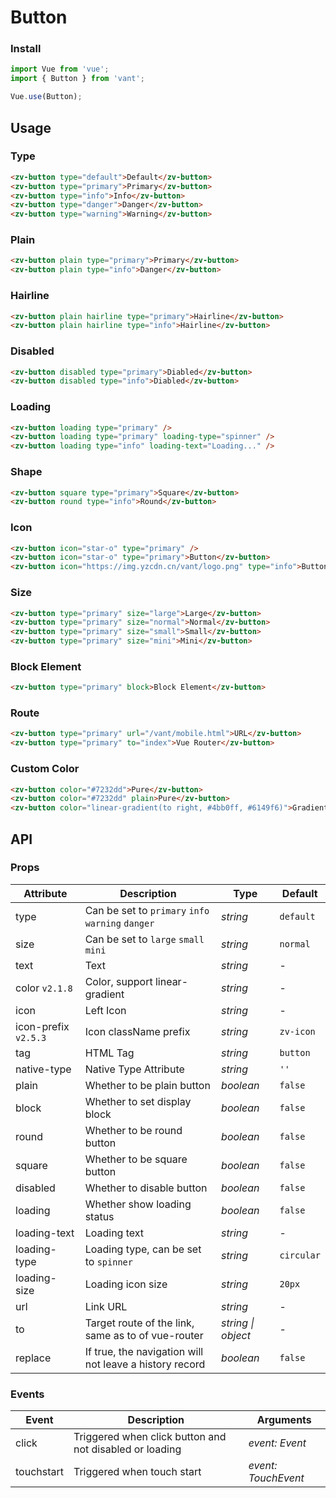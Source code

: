 # Button

### Install

```js
import Vue from 'vue';
import { Button } from 'vant';

Vue.use(Button);
```

## Usage

### Type

```html
<zv-button type="default">Default</zv-button>
<zv-button type="primary">Primary</zv-button>
<zv-button type="info">Info</zv-button>
<zv-button type="danger">Danger</zv-button>
<zv-button type="warning">Warning</zv-button>
```

### Plain

```html
<zv-button plain type="primary">Primary</zv-button>
<zv-button plain type="info">Danger</zv-button>
```

### Hairline

```html
<zv-button plain hairline type="primary">Hairline</zv-button>
<zv-button plain hairline type="info">Hairline</zv-button>
```

### Disabled

```html
<zv-button disabled type="primary">Diabled</zv-button>
<zv-button disabled type="info">Diabled</zv-button>
```

### Loading

```html 
<zv-button loading type="primary" />
<zv-button loading type="primary" loading-type="spinner" />
<zv-button loading type="info" loading-text="Loading..." />
```

### Shape

```html 
<zv-button square type="primary">Square</zv-button>
<zv-button round type="info">Round</zv-button>
```

### Icon

```html 
<zv-button icon="star-o" type="primary" />
<zv-button icon="star-o" type="primary">Button</zv-button>
<zv-button icon="https://img.yzcdn.cn/vant/logo.png" type="info">Button</zv-button>
```

### Size

```html 
<zv-button type="primary" size="large">Large</zv-button>
<zv-button type="primary" size="normal">Normal</zv-button>
<zv-button type="primary" size="small">Small</zv-button>
<zv-button type="primary" size="mini">Mini</zv-button>
```

### Block Element

```html
<zv-button type="primary" block>Block Element</zv-button>
```

### Route

```html
<zv-button type="primary" url="/vant/mobile.html">URL</zv-button>
<zv-button type="primary" to="index">Vue Router</zv-button>
```

### Custom Color

```html
<zv-button color="#7232dd">Pure</zv-button>
<zv-button color="#7232dd" plain>Pure</zv-button>
<zv-button color="linear-gradient(to right, #4bb0ff, #6149f6)">Gradient</zv-button>
```

## API

### Props

| Attribute | Description | Type | Default |
|------|------|------|------|
| type | Can be set to `primary` `info` `warning` `danger` | *string* | `default` |
| size | Can be set to `large` `small` `mini` | *string* | `normal` |
| text | Text | *string* | - |
| color `v2.1.8` | Color, support linear-gradient | *string* | - |
| icon | Left Icon | *string* | - |
| icon-prefix `v2.5.3` | Icon className prefix | *string* | `zv-icon` |
| tag | HTML Tag | *string* | `button` |
| native-type | Native Type Attribute | *string* | `''` |
| plain | Whether to be plain button | *boolean* | `false` |
| block | Whether to set display block | *boolean* | `false` |
| round | Whether to be round button | *boolean* | `false` |
| square | Whether to be square button | *boolean* | `false` |
| disabled | Whether to disable button | *boolean* | `false` |
| loading | Whether show loading status | *boolean* | `false` |
| loading-text | Loading text | *string* | - |
| loading-type | Loading type, can be set to `spinner` | *string* | `circular` |
| loading-size | Loading icon size | *string* | `20px` |
| url | Link URL | *string* | - |
| to | Target route of the link, same as to of vue-router | *string \| object* | - |
| replace | If true, the navigation will not leave a history record | *boolean* | `false` |

### Events

| Event | Description | Arguments |
|------|------|------|
| click | Triggered when click button and not disabled or loading | *event: Event* |
| touchstart | Triggered when touch start | *event: TouchEvent* |
